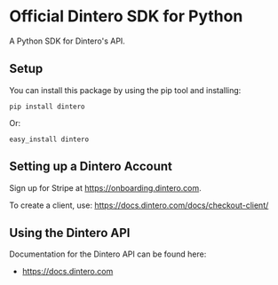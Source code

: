# Official Dintero SDK for Python

A Python SDK for Dintero's API.

## Setup

You can install this package by using the pip tool and installing:

```
pip install dintero
```

Or:

```
easy_install dintero
```


## Setting up a Dintero Account

Sign up for Stripe at https://onboarding.dintero.com.

To create a client, use: https://docs.dintero.com/docs/checkout-client/

## Using the Dintero API

Documentation for the Dintero API can be found here:

- https://docs.dintero.com
